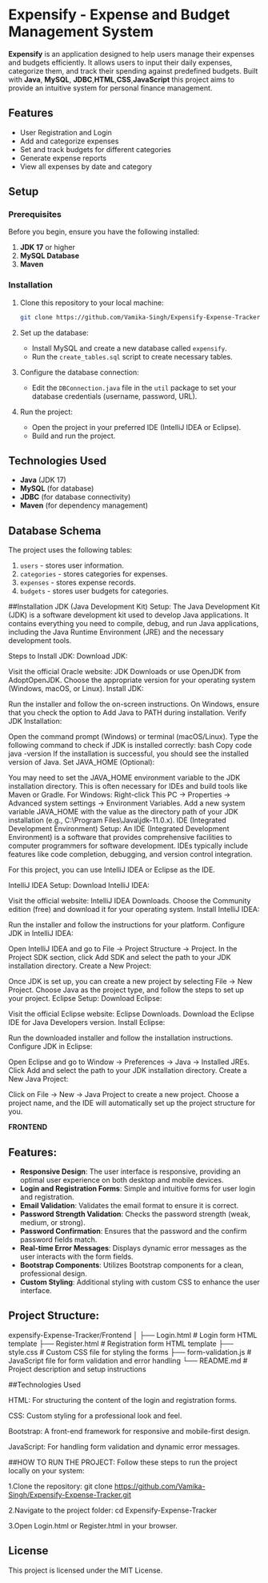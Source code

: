 # Expensify - Expense and Budget Management System

**Expensify** is an application designed to help users manage their expenses and budgets efficiently. It allows users to input their daily expenses, categorize them, and track their spending against predefined budgets. Built with **Java**, **MySQL**, **JDBC**,**HTML**,**CSS**,**JavaScript** this project aims to provide an intuitive system for personal finance management.

## Features

- User Registration and Login
- Add and categorize expenses
- Set and track budgets for different categories
- Generate expense reports
- View all expenses by date and category

## Setup

### Prerequisites

Before you begin, ensure you have the following installed:

1. **JDK 17** or higher
2. **MySQL Database**
3. **Maven**

### Installation

1. Clone this repository to your local machine:

    ```bash
    git clone https://github.com/Vamika-Singh/Expensify-Expense-Tracker
    ```

2. Set up the database:
    - Install MySQL and create a new database called `expensify`.
    - Run the `create_tables.sql` script to create necessary tables.

3. Configure the database connection:
    - Edit the `DBConnection.java` file in the `util` package to set your database credentials (username, password, URL).

4. Run the project:
    - Open the project in your preferred IDE (IntelliJ IDEA or Eclipse).
    - Build and run the project.

## Technologies Used

- **Java** (JDK 17)
- **MySQL** (for database)
- **JDBC** (for database connectivity)
- **Maven** (for dependency management)

## Database Schema

The project uses the following tables:

1. `users` - stores user information.
2. `categories` - stores categories for expenses.
3. `expenses` - stores expense records.
4. `budgets` - stores user budgets for categories.

##Installation
JDK (Java Development Kit) Setup:
The Java Development Kit (JDK) is a software development kit used to develop Java applications. It contains everything you need to compile, debug, and run Java applications, including the Java Runtime Environment (JRE) and the necessary development tools.

Steps to Install JDK:
Download JDK:

Visit the official Oracle website: JDK Downloads or use OpenJDK from AdoptOpenJDK.
Choose the appropriate version for your operating system (Windows, macOS, or Linux).
Install JDK:

Run the installer and follow the on-screen instructions.
On Windows, ensure that you check the option to Add Java to PATH during installation.
Verify JDK Installation:

Open the command prompt (Windows) or terminal (macOS/Linux).
Type the following command to check if JDK is installed correctly:
bash
Copy code
java -version
If the installation is successful, you should see the installed version of Java.
Set JAVA_HOME (Optional):

You may need to set the JAVA_HOME environment variable to the JDK installation directory. This is often necessary for IDEs and build tools like Maven or Gradle.
For Windows:
Right-click This PC -> Properties -> Advanced system settings -> Environment Variables.
Add a new system variable JAVA_HOME with the value as the directory path of your JDK installation (e.g., C:\Program Files\Java\jdk-11.0.x).
IDE (Integrated Development Environment) Setup:
An IDE (Integrated Development Environment) is a software that provides comprehensive facilities to computer programmers for software development. IDEs typically include features like code completion, debugging, and version control integration.

For this project, you can use IntelliJ IDEA or Eclipse as the IDE.

IntelliJ IDEA Setup:
Download IntelliJ IDEA:

Visit the official website: IntelliJ IDEA Downloads.
Choose the Community edition (free) and download it for your operating system.
Install IntelliJ IDEA:

Run the installer and follow the instructions for your platform.
Configure JDK in IntelliJ IDEA:

Open IntelliJ IDEA and go to File -> Project Structure -> Project.
In the Project SDK section, click Add SDK and select the path to your JDK installation directory.
Create a New Project:

Once JDK is set up, you can create a new project by selecting File -> New Project.
Choose Java as the project type, and follow the steps to set up your project.
Eclipse Setup:
Download Eclipse:

Visit the official Eclipse website: Eclipse Downloads.
Download the Eclipse IDE for Java Developers version.
Install Eclipse:

Run the downloaded installer and follow the installation instructions.
Configure JDK in Eclipse:

Open Eclipse and go to Window -> Preferences -> Java -> Installed JREs.
Click Add and select the path to your JDK installation directory.
Create a New Java Project:

Click on File -> New -> Java Project to create a new project.
Choose a project name, and the IDE will automatically set up the project structure for you.

**FRONTEND**

## Features:
- **Responsive Design**: The user interface is responsive, providing an optimal user experience on both desktop and mobile devices.
- **Login and Registration Forms**: Simple and intuitive forms for user login and registration.
- **Email Validation**: Validates the email format to ensure it is correct.
- **Password Strength Validation**: Checks the password strength (weak, medium, or strong).
- **Password Confirmation**: Ensures that the password and the confirm password fields match.
- **Real-time Error Messages**: Displays dynamic error messages as the user interacts with the form fields.
- **Bootstrap Components**: Utilizes Bootstrap components for a clean, professional design.
- **Custom Styling**: Additional styling with custom CSS to enhance the user interface.

## Project Structure:
expensify-Expense-Tracker/Frontend
│
├── Login.html              # Login form HTML template
├── Register.html           # Registration form HTML template
├── style.css               # Custom CSS file for styling the forms
├── form-validation.js      # JavaScript file for form validation and error handling
└── README.md               # Project description and setup instructions

##Technologies Used

HTML: For structuring the content of the login and registration forms.

CSS: Custom styling for a professional look and feel.

Bootstrap: A front-end framework for responsive and mobile-first design.

JavaScript: For handling form validation and dynamic error messages.

##HOW TO RUN THE PROJECT:
Follow these steps to run the project locally on your system:

1.Clone the repository:
git clone https://github.com/Vamika-Singh/Expensify-Expense-Tracker.git

2.Navigate to the project folder:
cd Expensify-Expense-Tracker

3.Open Login.html or Register.html in your browser.


## License

This project is licensed under the MIT License.
